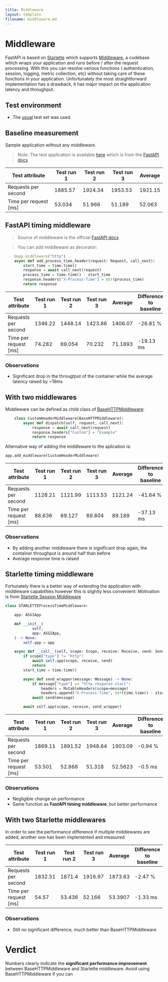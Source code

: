 ```yaml
---
title: Middleware
layout: template
filename: middleware.md
---
```


# Middleware

FastAPI is based on [Starlette](https://www.starlette.io/) which supports [Middleware](https://fastapi.tiangolo.com/tutorial/middleware/?h=middlew#middleware), a codebase which wraps your application and runs before / after the request processing.
With this you can resolve various functions ( authentication, session, logging, metric collection, etc) without taking care of these functions in your application.
Unfortunately the most straightforward implementation has a drawback, it has major impact on the application latency and throughput. 

## Test environment
* The [usual](https://kisspeter.github.io/fastapi-performance-optimization/#test-environment) test set was used

## Baseline measurement

Sample application without any middleware.
> Note: The test application is available [here](https://github.com/KissPeter/fastapi-performance-optimization/blob/main/app_files/app.py) which is from the [FastAPI docs](https://fastapi.tiangolo.com/tutorial/middleware/)

| **Test attribute**    |   **Test run 1** |   **Test run 2** |   **Test run 3** |   **Average** |
|-----------------------|------------------|------------------|------------------|---------------|
| Requests per second   |         1885.57  |         1924.34  |         1953.53  |      1921.15  |
| Time per request [ms] |           53.034 |           51.966 |           51.189 |        52.063 |

## FastAPI timing middleware

> Source of middleware is the official [FastAPI docs](https://www.starlette.io/middleware/#basehttpmiddleware)

> You can add middleware as decorator:
```python
    @app.middleware("http")
    async def add_process_time_header(request: Request, call_next):
        start_time = time.time()
        response = await call_next(request)
        process_time = time.time() - start_time
        response.headers["X-Process-Time"] = str(process_time)
        return response
```

| **Test attribute**    |   **Test run 1** |   **Test run 2** |   **Test run 3** |   **Average** | Difference to baseline   |
|-----------------------|------------------|------------------|------------------|---------------|--------------------------|
| Requests per second   |         1346.22  |         1448.14  |         1423.86  |     1406.07   | -26.81 %                 |
| Time per request [ms] |           74.282 |           69.054 |           70.232 |       71.1893 | -19.13 ms                |

### Observations
* Significant drop in the througtput of the container while the average latency raised by ~19ms 

## With two middlewares

Middleware can be defined as child class of [BaseHTTPMiddleware](https://www.starlette.io/middleware/#basehttpmiddleware):
```python
    class CustomHeaderMiddleware(BaseHTTPMiddleware):
        async def dispatch(self, request, call_next):
            response = await call_next(request)
            response.headers["Custom"] = "Example"
            return response
```
Alternative way of adding the middleware to the aplication is:
```python
app.add_middleware(CustomHeaderMiddleware)
```

| **Test attribute**    |   **Test run 1** |   **Test run 2** |   **Test run 3** |   **Average** | Difference to baseline   |
|-----------------------|------------------|------------------|------------------|---------------|--------------------------|
| Requests per second   |         1128.21  |         1121.99  |         1113.53  |      1121.24  | -41.64 %                 |
| Time per request [ms] |           88.636 |           89.127 |           89.804 |        89.189 | -37.13 ms                |

### Observations
* By adding another middleware there is significant drop again, the container throughput is around half than before
* Average response time is raised

## Starlette timing middleware

Fortunately there is a better way of extending the application with middleware capabilities however this is slightly less convenient:
Motivation is from [Starlette Session Middleware](https://github.com/encode/starlette/blob/master/starlette/middleware/sessions.py)

```python
class STARLETTEProcessTimeMiddleware:

    app: ASGIApp

    def __init__(
            self,
            app: ASGIApp,
    ) -> None:
        self.app = app

    async def __call__(self, scope: Scope, receive: Receive, send: Send) -> None:
        if scope["type"] != "http":
            await self.app(scope, receive, send)
            return
        start_time = time.time()

        async def send_wrapper(message: Message) -> None:
            if message["type"] == "http.response.start":
                headers = MutableHeaders(scope=message)
                headers.append("X-Process-Time", str(time.time() - start_time))
            await send(message)

        await self.app(scope, receive, send_wrapper)
```

| **Test attribute**    |   **Test run 1** |   **Test run 2** |   **Test run 3** |   **Average** | Difference to baseline   |
|-----------------------|------------------|------------------|------------------|---------------|--------------------------|
| Requests per second   |         1869.11  |         1891.52  |         1948.64  |     1903.09   | -0.94 %                  |
| Time per request [ms] |           53.501 |           52.868 |           51.318 |       52.5623 | -0.5 ms                  |

### Observations
* Negligible change on performance
* Same function as **FastAPI timing middleware**, but better performance

## With two Starlette middlewares

In order to see the performance difference if multiple middlewares are added, another one has been implemented and measured

| **Test attribute**    |   **Test run 1** |   **Test run 2** |   **Test run 3** |   **Average** | Difference to baseline   |
|-----------------------|------------------|------------------|------------------|---------------|--------------------------|
| Requests per second   |          1832.51 |         1871.4   |         1916.97  |     1873.63   | -2.47 %                  |
| Time per request [ms] |            54.57 |           53.436 |           52.166 |       53.3907 | -1.33 ms                 |

### Observations
* Still no significant difference, much better than BaseHTTPMiddleware 

# Verdict
Numbers clearly indicate the **significant performance improvement** between BaseHTTPMiddleware and Starlette middleware. Avoid using BaseHTTPMiddleware if you can